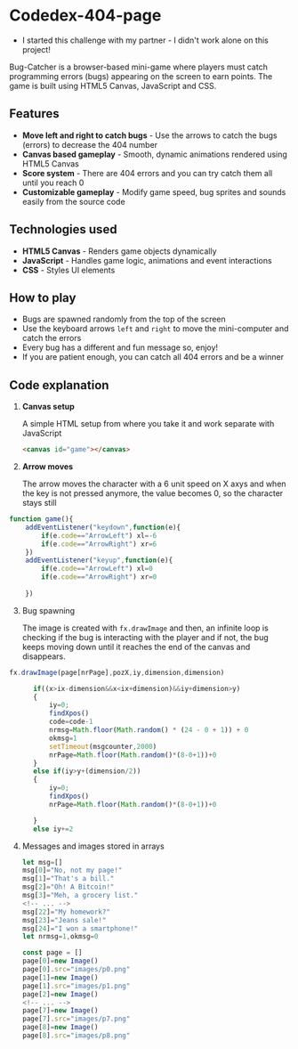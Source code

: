 # Codedex-404-page # 

* I started this challenge with my partner - I didn't work alone on this project! 

Bug-Catcher is a browser-based mini-game where players must catch programming errors (bugs) appearing on the screen to earn points. The game is built using HTML5 Canvas, JavaScript and CSS.

## Features

* **Move left and right to catch bugs** - Use the arrows to catch the bugs (errors) to decrease the 404 number
* **Canvas based gameplay** - Smooth, dynamic animations rendered using HTML5 Canvas
* **Score system** - There are 404 errors and you can try catch them all until you reach 0 
* **Customizable gameplay** - Modify game speed, bug sprites and sounds easily from the source code

## Technologies used

* **HTML5 Canvas** - Renders game objects dynamically
* **JavaScript** - Handles game logic, animations and event interactions
* **CSS** - Styles UI elements 

## How to play

* Bugs are spawned randomly from the top of the screen
* Use the keyboard arrows ```left``` and ```right``` to move the mini-computer and catch the errors
* Every bug has a different and fun message so, enjoy!
* If you are patient enough, you can catch all 404 errors and be a winner

## Code explanation

1. **Canvas setup**

   A simple HTML setup from where you take it and work separate with JavaScript
    ```HTML
    <canvas id="game"></canvas>
    ```

2. **Arrow moves**

   The arrow moves the character with a 6 unit speed on X axys and when the key is not pressed anymore, the value becomes 0, so the character stays still

  ```JavaScript
  function game(){
      addEventListener("keydown",function(e){
          if(e.code=="ArrowLeft") xl=-6
          if(e.code=="ArrowRight") xr=6
      })
      addEventListener("keyup",function(e){
          if(e.code=="ArrowLeft") xl=0
          if(e.code=="ArrowRight") xr=0
      
      })
  ```

3. Bug spawning

   The image is created with ```fx.drawImage``` and then, an infinite loop is checking if the bug is interacting with the player and if not, the bug keeps moving down until it reaches the end of the canvas and disappears.

  ```JavaScript
  fx.drawImage(page[nrPage],pozX,iy,dimension,dimension)

        if((x>ix-dimension&&x<ix+dimension)&&iy+dimension>y)
        {
            iy=0;
            findXpos()
            code=code-1
            nrmsg=Math.floor(Math.random() * (24 - 0 + 1)) + 0
            okmsg=1
            setTimeout(msgcounter,2000)
            nrPage=Math.floor(Math.random()*(8-0+1))+0
        }
        else if(iy>y+(dimension/2)) 
        {
            iy=0;
            findXpos()
            nrPage=Math.floor(Math.random()*(8-0+1))+0

        }
        else iy+=2
  ```
  

4. Messages and images stored in arrays

    ```JavaScript
    let msg=[]
    msg[0]="No, not my page!"
    msg[1]="That's a bill."
    msg[2]="Oh! A Bitcoin!"
    msg[3]="Meh, a grocery list."
    <!-- ... -->
    msg[22]="My homework?"
    msg[23]="Jeans sale!"
    msg[24]="I won a smartphone!"
    let nrmsg=1,okmsg=0

    const page = []
    page[0]=new Image()
    page[0].src="images/p0.png"
    page[1]=new Image()
    page[1].src="images/p1.png"
    page[2]=new Image()
    <!-- ... -->
    page[7]=new Image()
    page[7].src="images/p7.png"
    page[8]=new Image()
    page[8].src="images/p8.png"
    ```

   
